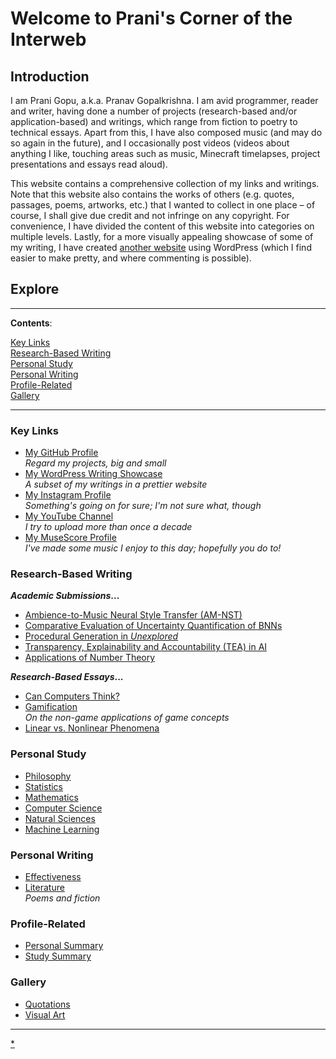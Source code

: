 # Welcome to Prani's Corner of the Interweb
## Introduction
I am Prani Gopu, a.k.a. Pranav Gopalkrishna. I am avid programmer, reader and writer, having done a number of projects (research-based and/or application-based) and writings, which range from fiction to poetry to technical essays. Apart from this, I have also composed music (and may do so again in the future), and I occasionally post videos (videos about anything I like, touching areas such as music, Minecraft timelapses, project presentations and essays read aloud).

This website contains a comprehensive collection of my links and writings. Note that this website also contains the works of others (e.g. quotes, passages, poems, artworks, etc.) that I wanted to collect in one place – of course, I shall give due credit and not infringe on any copyright. For convenience, I have divided the content of this website into categories on multiple levels. Lastly, for a more visually appealing showcase of some of my writing, I have created [another website](https://pranigopu.wordpress.com/) using WordPress (which I find easier to make pretty, and where commenting is possible).

## Explore

---

**Contents**:

[Key Links](#key-links) <br>
[Research-Based Writing](#research-based-writing) <br>
[Personal Study](#personal-study) <br>
[Personal Writing](#personal-writing) <br>
[Profile-Related](#profile-related) <br>
[Gallery](#gallery)

---

### Key Links
- [My GitHub Profile](https://github.com/pranigopu) <br> _Regard my projects, big and small_
- [My WordPress Writing Showcase](https://pranigopu.wordpress.com) <br> _A subset of my writings in a prettier website_
- [My Instagram Profile](https://www.instagram.com/pranigopu) <br> _Something's going on for sure; I'm not sure what, though_
- [My YouTube Channel](https://www.youtube.com/channel/UCcDIAVsQ2kmQLy2Dcnyd_ig) <br> _I try to upload more than once a decade_
- [My MuseScore Profile](https://musescore.com/user/31737238) <br> _I've made some music I enjoy to this day; hopefully you do to!_

### Research-Based Writing
**_Academic Submissions_...**

- [Ambience-to-Music Neural Style Transfer (AM-NST)](https://app.readytensor.ai/publications/ambiencetomusic-neural-style-transfer-amnst-2CirVDc5nt0b)
- [Comparative Evaluation of Uncertainty Quantification of BNNs](https://pranigopu.github.io/research-based-writing/comparative-evaluation-of-uncertainty-quantification-of-bnns.pdf)
- [Procedural Generation in _Unexplored_](https://pranigopu.github.io/research-based-writing/procedural-generation-in-unexplored.pdf)
- [Transparency, Explainability and Accountability (TEA) in AI](https://pranigopu.github.io/research-based-writing/report-on-transparency-explainability-and-accountability-in-ai.pdf)
- [Applications of Number Theory](https://pranigopu.github.io/research-based-writing/applications-of-number-theory)

**_Research-Based Essays_...**

- [Can Computers Think?](https://pranigopu.github.io/research-based-writing/can-computers-think.html)
- [Gamification](https://pranigopu.github.io/research-based-writing/gamification.html) <br> _On the non-game applications of game concepts_
-  [Linear vs. Nonlinear Phenomena](https://pranigopu.github.io/research-based-writing/linear-vs-nonlinear-phenomena.html)

### Personal Study
- [Philosophy](https://pranigopu.github.io/philosophy)
- [Statistics](https://pranigopu.github.io/statistics)
- [Mathematics](https://pranigopu.github.io/mathematics)
- [Computer Science](https://pranigopu.github.io/computer-science)
- [Natural Sciences](https://pranigopu.github.io/natural-sciences)
- [Machine Learning](https://pranigopu.github.io/machine-learning)

### Personal Writing
- [Effectiveness](https://pranigopu.github.io/effectiveness)
- [Literature](https://pranigopu.github.io/literature) <br> _Poems and fiction_

### Profile-Related
- [Personal Summary](https://pranigopu.github.io/personal/personal-summary.html)
- [Study Summary](https://pranigopu.github.io/personal/study-summary.html)

### Gallery
- [Quotations](https://pranigopu.github.io/quotations.html)
- [Visual Art](https://pranigopu.github.io/visual-art)

---

[*](https://pranigopu.github.io/handbook)